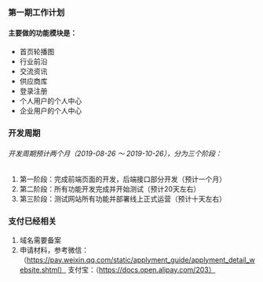### 第一期工作计划
#### 主要做的功能模块是：
 * 首页轮播图
 * 行业前沿
 * 交流资讯
 * 供应商库
 * 登录注册
 * 个人用户的个人中心
 * 企业用户的个人中心


### 开发周期
###### 开发周期预计两个月（2019-08-26 ～ 2019-10-26），分为三个阶段：
1.    第一阶段：完成前端页面的开发，后端接口部分开发（预计一个月）
2.    第二阶段：所有功能开发完成并开始测试（预计20天左右）
3.    第三阶段：测试网站所有功能并部署线上正式运营（预计十天左右）

### 支付已经相关
1.    域名需要备案
2.    申请材料，参考微信：（https://pay.weixin.qq.com/static/applyment_guide/applyment_detail_website.shtml） 支付宝：（https://docs.open.alipay.com/203）


